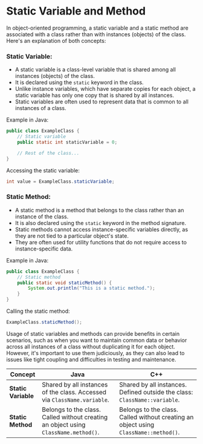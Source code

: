 # Static Variable and Method

In object-oriented programming, a static variable and a static method are associated with a class rather than with instances (objects) of the class. Here's an explanation of both concepts:

### Static Variable:
 - A static variable is a class-level variable that is shared among all instances (objects) of the class.
 - It is declared using the `static` keyword in the class.
 - Unlike instance variables, which have separate copies for each object, a static variable has only one copy that is shared by all instances.
 - Static variables are often used to represent data that is common to all instances of a class.

Example in Java:

```java
public class ExampleClass {
    // Static variable
    public static int staticVariable = 0;

    // Rest of the class...
}
```

Accessing the static variable:

```java
int value = ExampleClass.staticVariable;
```

### Static Method:

- A static method is a method that belongs to the class rather than an instance of the class.
- It is also declared using the `static` keyword in the method signature.
- Static methods cannot access instance-specific variables directly, as they are not tied to a particular object's state.
- They are often used for utility functions that do not require access to instance-specific data.

Example in Java:

```java
public class ExampleClass {
    // Static method
    public static void staticMethod() {
        System.out.println("This is a static method.");
    }
}
```

Calling the static method:

```java
ExampleClass.staticMethod();
```

Usage of static variables and methods can provide benefits in certain scenarios, such as when you want to maintain common data or behavior across all instances of a class without duplicating it for each object. However, it's important to use them judiciously, as they can also lead to issues like tight coupling and difficulties in testing and maintenance.





| Concept            | Java                                                                 | C++                                                                 |
|--------------------|----------------------------------------------------------------------|---------------------------------------------------------------------|
| **Static Variable** | Shared by all instances of the class. Accessed via `ClassName.variable`. | Shared by all instances. Defined outside the class: `ClassName::variable`. |
| **Static Method**   | Belongs to the class. Called without creating an object using `ClassName.method()`. | Belongs to the class. Called without creating an object using `ClassName::method()`. |

